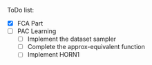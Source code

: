 ToDo list:
- [x] FCA Part
- [ ] PAC Learning
  - [ ] Implement the dataset sampler
  - [ ] Complete the approx-equivalent function
  - [ ] Implement HORN1
